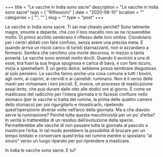 +++
title = "Le vacche in India sono sacre"
description = "Le vacche in India sono sacre"
tags = [ "Riflessioni" ]
date = "2020-08-10"
location = ""
categories = [
  "",
  ""
]
slug = ""
type = "post"
+++

Le vacche in India sono sacre. Ti sei mai chiesto perché? Sono talmente magre, smunte e deperite, che con il loro macello non se ne ricaverebbe molto. Di primo acchito sembrano il riflesso delle loro ombre. Ciondolano per i centri abitati con fare confuso, senza avere una precisa meta. E quando arriva un risciò carico di turisti starnazzanti, non si azzardano a fermarsi. Sembra che cerchino una morte decorosa, in mezzo a tanta povertà. Le vacche sono animali molto docili. Quando ti avvicini a una di esse, tira fuori la sua lingua spugnosa e carica di bava, e con fare sicuro, inizia a spennellarti. È un gesto dolce, sebbene possa sembrare disgustoso al solo pensiero. Le vacche fanno anche una cosa comune a tutti i bovini, agli ovini, ai caprini, ai cervidi e ai camelidi: ruminano. Non è il verso delle madri per richiamare i loro piccoli. È, invece, un processo di masticazione assai lento, che può durare dalle otto alle dodici ore al giorno. È come se masticassi del radicchio per l’intera giornata e lo facessi confluire nello stomaco (per le vacche si tratta del rumine, la prima delle quattro camere dello stomaco) per poi rigurgitarlo e rimasticarlo, ripetendo quest’operazione diverse volte nell’arco della giornata. Ma a che diavolo serve la ruminazione? Perché tutta questa macchinosità per un po’ d’erba? In verità si tratterebbe di un residuo dell’evoluzione della specie. Permetterebbe alle vacche di non passare tutta la giornata al pascolo a masticare l’erba. In tal modo avrebbero la possibilità di brucare per un tempo limitato e conservare quest’erba nel rumine mentre si spostano “al sicuro” verso un luogo riparato per poi riprendere a masticare. 


In India le vacche sono sacre. E tu?
